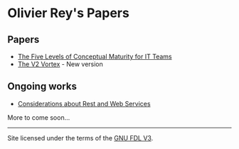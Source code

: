 # Olivier Rey's Papers

## Papers

* [The Five Levels of Conceptual Maturity for IT Teams](articles/five-levels.md)
* [The V2 Vortex](articles/the-v2-vortex.md) - New version

## Ongoing works

* [Considerations about Rest and Web Services](articles/about-rest.md)

More to come soon...


---

Site licensed under the terms of the [GNU FDL V3](about/LICENSE.md).

